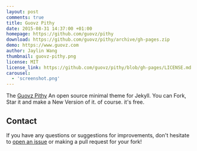 ```yaml
---
layout: post
comments: true
title: Guovz Pithy
date: 2015-08-31 14:37:00 +01:00
homepage: https://github.com/guovz/pithy
download: https://github.com/guovz/pithy/archive/gh-pages.zip
demo: https://www.guovz.com
author: Jaylin Wang
thumbnail: guovz-pithy.png
license: MIT
license_link: https://github.com/guovz/pithy/blob/gh-pages/LICENSE.md
carousel:
  - 'screenshot.png'
---
```


The [Guovz Pithy](https://github.com/guovz/pithy) An open source minimal theme for Jekyll. You can Fork, Star it and make a New Version of it. of course. it's free.

## Contact

If you have any questions or suggestions for improvements, don't hesitate to [open an issue](https://github.com/guovz/pithy/issues) or making a pull request for your fork!
